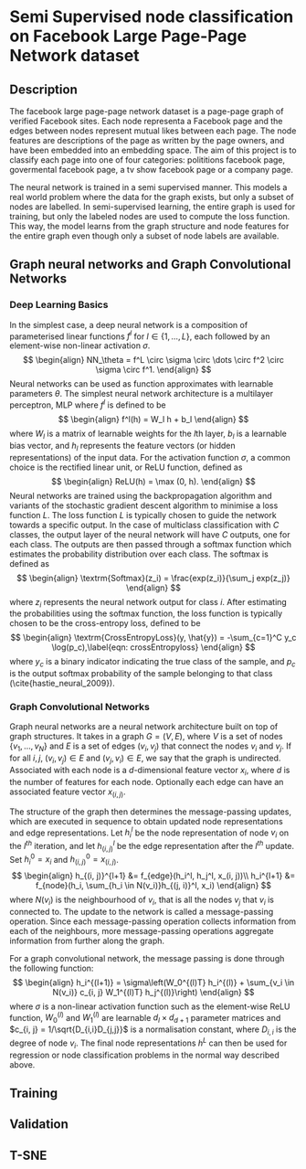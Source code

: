 # Semi Supervised node classification on Facebook Large Page-Page Network dataset
## Description
The facebook large page-page network dataset is a page-page graph of verified Facebook sites. Each node representa a Facebook page and the edges between nodes represent mutual likes between each page. The node features are descriptions of the page as written by the page owners, and have been embedded into an embedding space. The aim of this project is to classify each page into one of four categories: polititions facebook page, govermental facebook page, a tv show facebook page or a company page. 

The neural network is trained in a semi supervised manner. This models a real world problem where the data for the graph exists, but only a subset of nodes are labelled. In semi-supervised learning, the entire graph is used for training, but only the labeled nodes are used to compute the loss function. This way, the model learns from the graph structure and node features for the entire graph even though only a subset of node labels are available. 

## Graph neural networks and Graph Convolutional Networks
### Deep Learning Basics
In the simplest case, a deep neural network is a composition of parameterised linear functions $f^l$ for $l \in \{1, \dots, L\}$, each followed by an element-wise non-linear activation $\sigma$. 
$$
\begin{align}
    NN_\theta = f^L \circ \sigma \circ \dots \circ f^2 \circ \sigma \circ f^1.
\end{align}
$$
Neural networks can be used as function approximates with learnable parameters $\theta$. The simplest neural network architecture is a multilayer perceptron, MLP where $f^l$ is defined to be 
$$
\begin{align}
    f^l(h) = W_l h + b_l
\end{align}
$$
where $W_l$ is a matrix of learnable weights for the $l$th layer, $b_l$ is a learnable bias vector, and $h_l$ represents the feature vectors (or hidden representations) of the input data. For the activation function $\sigma$, a common choice is the rectified linear unit, or ReLU function, defined as 
$$
\begin{align}
    ReLU(h) = \max (0, h).
\end{align}
$$
Neural networks are trained using the backpropagation algorithm and variants of the stochastic gradient descent algorithm to minimise a loss function $L$. The loss function $L$ is typically chosen to guide the network towards a specific output. In the case of multiclass classification with $C$ classes, the output layer of the neural network will have $C$ outputs, one for each class. The outputs are then passed through a softmax function which estimates the probability distribution over each class. The softmax is defined as
$$
\begin{align}
    \textrm{Softmax}(z_i) = \frac{exp(z_i)}{\sum_j exp(z_j)}
\end{align}
$$
where $z_i$ represents the neural network output for class $i$. After estimating the probabilities using the softmax function, the loss function is typically chosen to be the cross-entropy loss, defined to be
$$
\begin{align}
    \textrm{CrossEntropyLoss}(y, \hat{y}) = -\sum_{c=1}^C y_c \log(p_c),\label{eqn: crossEntropyloss}
\end{align}
$$
where $y_c$ is a binary indicator indicating the true class of the sample, and $p_c$ is the output softmax probability of the sample belonging to that class (\cite{hastie_neural_2009}).

### Graph Convolutional Networks
Graph neural networks are a neural network architecture built on top of graph structures. It takes in a graph $G = (V, E)$, where $V$ is a set of nodes $\{v_1, \dots, v_N\}$ and $E$ is a set of edges $(v_i, v_j)$ that connect the nodes $v_i$ and $v_j$. If for all $i, j$, $(v_i, v_j) \in E$ and $(v_j , v_i) \in E$, we say that the graph is undirected. Associated with each node is a $d$-dimensional feature vector $x_i$, where $d$ is the number of features for each node. Optionally each edge can have an associated feature vector $x_{(i, j)}$. 

The structure of the graph then determines the message-passing updates, which are executed in sequence to obtain updated node representations and edge representations. Let $h^l_i$ be the node representation of node $v_i$ on the $l^{th}$ iteration, and let $h^l_{(i, j)}$ be the edge representation after the $l^{th}$ update. Set $h^0_i = x_i$ and $h^0_{(i,j)} = x_{(i,j)}$.
$$
\begin{align}
    h_{(i, j)}^{l+1} &= f_{edge}(h_i^l, h_j^l, x_(i, j))\\
    h_i^{l+1} &= f_{node}(h_i, \sum_{h_i \in N(v_i)}h_{(j, i)}^l, x_i)
\end{align}
$$
where $N(v_i)$ is the neighbourhood of $v_i$, that is all the nodes $v_j$ that $v_i$ is connected to. The update to the network is called a message-passing operation. Since each message-passing operation collects information from each of the neighbours, more message-passing operations aggregate information from further along the graph.

For a graph convolutional network, the message passing is done through the following function:
$$
\begin{align}
    h_i^{(l+1)} = \sigma\left(W_0^{(l)T} h_i^{(l)} + \sum_{v_i \in N(v_i)} c_{i, j} W_1^{(l)T} h_j^{(l)}\right)
\end{align}
$$
where $\sigma$ is a non-linear activation function such as the element-wise ReLU function, $W_0^{(l)}$ and $W_1^{(l)}$ are learnable $d_l \times d_{d+1}$ parameter matrices and $c_{i, j} = 1/\sqrt{D_{i,i}D_{j,j}}$ is a normalisation constant, where $D_{i,i}$ is the degree of node $v_i$. The final node representations $h^L$ can then be used for regression or node classification problems in the normal way described above. 

## Training

## Validation

## T-SNE
